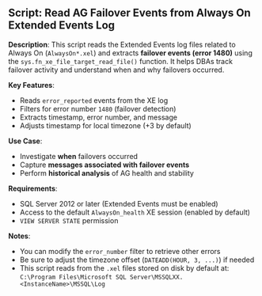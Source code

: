 ## Script: Read AG Failover Events from Always On Extended Events Log

**Description**:
This script reads the Extended Events log files related to Always On (`AlwaysOn*.xel`) and extracts **failover events (error 1480)** using the `sys.fn_xe_file_target_read_file()` function. It helps DBAs track failover activity and understand when and why failovers occurred.

**Key Features**:
- Reads `error_reported` events from the XE log
- Filters for error number `1480` (failover detection)
- Extracts timestamp, error number, and message
- Adjusts timestamp for local timezone (+3 by default)

**Use Case**:
- Investigate **when** failovers occurred
- Capture **messages associated with failover events**
- Perform **historical analysis** of AG health and stability

**Requirements**:
- SQL Server 2012 or later (Extended Events must be enabled)
- Access to the default `AlwaysOn_health` XE session (enabled by default)
- `VIEW SERVER STATE` permission

**Notes**:
- You can modify the `error_number` filter to retrieve other errors
- Be sure to adjust the timezone offset (`DATEADD(HOUR, 3, ...)`) if needed
- This script reads from the `.xel` files stored on disk by default at:
  `C:\Program Files\Microsoft SQL Server\MSSQLXX.<InstanceName>\MSSQL\Log`
